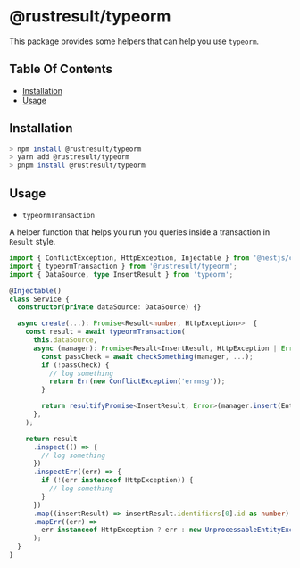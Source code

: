 # @rustresult/typeorm

This package provides some helpers that can help you use `typeorm`.

## Table Of Contents

- [Installation](#installation)
- [Usage](#usage)

## Installation

```sh
> npm install @rustresult/typeorm
> yarn add @rustresult/typeorm
> pnpm install @rustresult/typeorm
```

## Usage

- `typeormTransaction`

A helper function that helps you run you queries inside a transaction in `Result` style.

```ts
import { ConflictException, HttpException, Injectable } from '@nestjs/common';
import { typeormTransaction } from '@rustresult/typeorm';
import { DataSource, type InsertResult } from 'typeorm';

@Injectable()
class Service {
  constructor(private dataSource: DataSource) {}

  async create(...): Promise<Result<number, HttpException>>  {
    const result = await typeormTransaction(
      this.dataSource,
      async (manager): Promise<Result<InsertResult, HttpException | Error>> => {
        const passCheck = await checkSomething(manager, ...);
        if (!passCheck) {
          // log something
          return Err(new ConflictException('errmsg'));
        }

        return resultifyPromise<InsertResult, Error>(manager.insert(Entity, { ... }));
      },
    );

    return result
      .inspect(() => {
        // log something
      })
      .inspectErr((err) => {
        if (!(err instanceof HttpException)) {
          // log something
        }
      })
      .map((insertResult) => insertResult.identifiers[0].id as number)
      .mapErr((err) =>
        err instanceof HttpException ? err : new UnprocessableEntityException('errmsg'),
      );
  }
}
```
